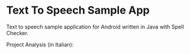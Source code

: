 # Text To Speech Sample App

Text to speech sample application for Android written in Java with Spell Checker.

Project Analysis (in Italian): 
